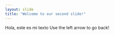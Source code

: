 ```yaml
---
layout: slide
title: "Welcome to our second slide!"
---
```

Hola, este es mi texto
Use the left arrow to go back!
